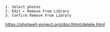 ```
1. Select photos
2. Edit ▸ Remove From Library
3. Confirm Remove From Library
```

https://shotwell-project.org/doc/html/delete.html
